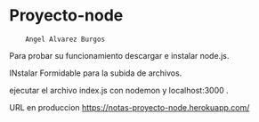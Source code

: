 # Proyecto-node
        Angel Alvarez Burgos
        
Para probar su funcionamiento descargar e instalar node.js.

INstalar  Formidable para la subida de archivos.

ejecutar el archivo index.js con nodemon y localhost:3000 .


URL en produccion
https://notas-proyecto-node.herokuapp.com/
